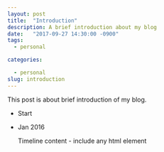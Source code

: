 ```yaml
---
layout: post
title:  "Introduction"
description: A brief introduction about my blog
date:   "2017-09-27 14:30:00 -0900"
tags:
  - personal

categories:

  - personal
slug: introduction
---
```


This post is about brief introduction of my blog.
<ul class="timeline">
  <li class="timeline-header">
    <span class="tag is-medium-is-primary"> Start </span>
  </li>
  <li class="timeline-item">
  <div class="timeline-marker"></div>
  <div class="timeline-content">
  <p class="heading"> Jan 2016 <p>
  <p>Timeline content - include any html element</p>
  </div>
  </li>
</ul>
